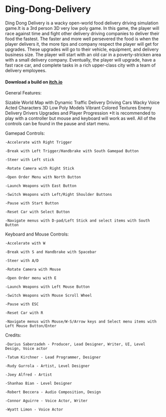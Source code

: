 # Ding-Dong-Delivery
Ding Dong Delivery is a wacky open-world food delivery driving simulation game.It is a 3rd person 3D very low poly game. In this game, the player will race against time and fight other delivery driving companies to deliver their food the fastest. The faster and more well persevered the food is when the player delivers it, the more tips and company respect the player will get for upgrades. These upgrades will go to their vehicle, equipment, and delivery business size. The player will start with an old car in a poverty-stricken area with a small delivery company. Eventually, the player will upgrade, have a fast race car, and complete tasks in a rich upper-class city with a team of delivery employees.

#### Download a build on [itch.io](https://tatumkirchner.itch.io/ding-dong-delivery)

General Features:

Sizable World Map with Dynamic Traffic
Delivery Driving Cars
Wacky Voice Acted Characters
3D Low Poly Models
Vibrant Colored Textures
Enemy Delivery Drivers
Upgrades and Player Progression
*It is recommended to play with a controller but mouse and keyboard will work as well. All of the controls can be found in the pause and start menu.

Gamepad Controls:

    -Accelerate with Right Trigger

    -Break with Left Trigger/Handbrake with South Gamepad Button

    -Steer with Left stick

    -Rotate Camera with Right Stick

    -Open Order Menu with North Button

    -Launch Weapons with East Button

    -Switch Weapons with Left/Right Shoulder Buttons

    -Pause with Start Button

    -Reset Car with Select Button

    -Navigate menus with D-pad/Left Stick and select items with South Button

Keyboard and Mouse Controls:

    -Accelerate with W

    -Break with S and Handbrake with Spacebar

    -Steer with A/D

    -Rotate Camera with Mouse

    -Open Order menu with E

    -Launch Weapons with Left Mouse Button

    -Switch Weapons with Mouse Scroll Wheel

    -Pause with ESC

    -Reset Car with R

    -Navigate menus with Mouse/W-S/Arrow keys and Select menu items with Left Mouse Button/Enter
    
Credits:

    -Darius Saberzadeh - Producer, Lead Designer, Writer, UI, Level Design, Voice actor
    
    -Tatum Kirchner - Lead Programmer, Designer
    
    -Rudy Gurrola - Artist, Level Designer
    
    -Joey Alfred - Artist
    
    -Shanhao Bian - Level Designer
    
    -Robert Beccera - Audio Composition, Design
    
    -Connor Aguirre - Voice Actor, Writer
    
    -Wyatt Limon - Voice Actor
